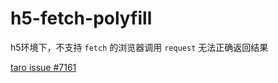 # h5-fetch-polyfill

h5环境下，不支持 `fetch` 的浏览器调用 `request` 无法正确返回结果

[taro issue #7161](https://github.com/NervJS/taro/issues/7161)